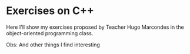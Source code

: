 # Exercises on C++

Here I'll show my exercises proposed by Teacher Hugo Marcondes in the object-oriented programming class.

Obs: And other things I find interesting
